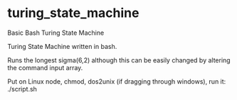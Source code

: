 # turing_state_machine
Basic Bash Turing State Machine

Turing State Machine written in bash. 

Runs the longest sigma(6,2) although this can be easily changed by altering the command input array. 

Put on Linux node, chmod, dos2unix (if dragging through windows), run it: ./script.sh
